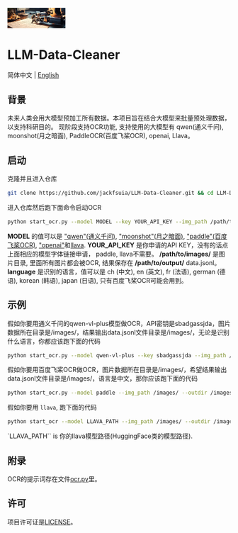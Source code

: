 <p align="left">
    <img src="logo/logo.png" width="26%" >
</p>

# LLM-Data-Cleaner
简体中文 | [English](README_en.md)
## 背景
未来人类会用大模型预加工所有数据。本项目旨在结合大模型来批量预处理数据，以支持科研目的。 现阶段支持OCR功能, 支持使用的大模型有 qwen(通义千问), moonshot(月之暗面), PaddleOCR(百度飞桨OCR), openai, Llava。
## 启动
克隆并且进入仓库
```bash
git clone https://github.com/jackfsuia/LLM-Data-Cleaner.git && cd LLM-Data-Cleaner
```
进入仓库然后跑下面命令启动OCR
```bash
python start_ocr.py --model MODEL --key YOUR_API_KEY --img_path /path/to/images/ --outdir /path/to/output/ --lang language
```
**MODEL** 的值可以是 ["qwen"(通义千问)](https://help.aliyun.com/zh/dashscope/developer-reference/activate-dashscope-and-create-an-api-key), ["moonshot"(月之暗面)](https://platform.moonshot.cn/console/api-keys), ["paddle"(百度飞桨OCR)](https://github.com/PaddlePaddle/PaddleOCR), ["openai"](https://platform.openai.com/docs/models/overview)和[llava](https://github.com/haotian-liu/LLaVA). **YOUR_API_KEY** 是你申请的API KEY，没有的话点上面相应的模型字体链接申请， paddle, llava不需要。 **/path/to/images/** 是图片目录, 里面所有图片都会被OCR, 结果保存在 **/path/to/output/** data.jsonl。 **language** 是识别的语言，值可以是 ch (中文), en (英文), fr (法语), german (德语), korean (韩语), japan (日语), 只有百度飞桨OCR可能会用到。
## 示例
假如你要用通义千问的qwen-vl-plus模型做OCR，API密钥是sbadgassjda，图片数据所在目录是/images/，结果输出data.jsonl文件目录是/images/，无论是识别什么语言，你都应该跑下面的代码
```bash
python start_ocr.py --model qwen-vl-plus --key sbadgassjda --img_path /images/ --outdir /images/
```
假如你要用百度飞桨OCR做OCR，图片数据所在目录是/images/，希望结果输出data.jsonl文件目录是/images/，语言是中文，那你应该跑下面的代码
```bash
python start_ocr.py --model paddle --img_path /images/ --outdir /images/ --lang ch
```
假如你要用 `llava`, 跑下面的代码
```bash
python start_ocr --model LLAVA_PATH --img_path /images/ --outdir /images/
```
`LLAVA_PATH`` is 你的llava模型路径(HuggingFace类的模型路径).
## 附录
OCR的提示词存在文件[ocr.py](models/ocr.py)里。
## 许可

项目许可证是[LICENSE](LICENSE)。
